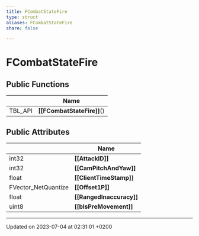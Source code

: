 ```yaml
---
title: FCombatStateFire
type: struct
aliases: FCombatStateFire
share: false

---
```


# FCombatStateFire





## Public Functions

|                | Name           |
| -------------- | -------------- |
| TBL_API | **[[FCombatStateFire]]**() |

## Public Attributes

|                | Name           |
| -------------- | -------------- |
| int32 | **[[AttackID]]**  |
| int32 | **[[CamPitchAndYaw]]**  |
| float | **[[ClientTimeStamp]]**  |
| FVector_NetQuantize | **[[Offset1P]]**  |
| float | **[[RangedInaccuracy]]**  |
| uint8 | **[[bIsPreMovement]]**  |

-------------------------------

Updated on 2023-07-04 at 02:31:01 +0200